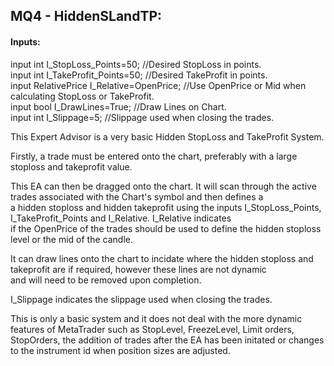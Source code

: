 <h2>MQ4 - HiddenSLandTP:</h2>

<h4>Inputs:</h4>

input int I_StopLoss_Points=50;           //Desired StopLoss in points.<br>
input int I_TakeProfit_Points=50;         //Desired TakeProfit in points.<br>
input RelativePrice I_Relative=OpenPrice; //Use OpenPrice or Mid when calculating StopLoss or TakeProfit.<br>
input bool I_DrawLines=True;              //Draw Lines on Chart.<br>
input int I_Slippage=5;                   //Slippage used when closing the trades.<br>

This Expert Advisor is a very basic Hidden StopLoss and TakeProfit System.<br>

Firstly, a trade must be entered onto the chart, preferably with a large stoploss and takeprofit value.<br>

This EA can then be dragged onto the chart.   It will scan through the active trades associated with the Chart's symbol and then defines a<br>
a hidden stoploss and hidden takeprofit using the inputs I_StopLoss_Points, I_TakeProfit_Points and I_Relative.   I_Relative indicates<br>
if the OpenPrice of the trades should be used to define the hidden stoploss level or the mid of the candle.<br>

It can draw lines onto the chart to incidate where the hidden stoploss and takeprofit are if required, however these lines are not dynamic<br>
and will need to be removed upon completion.<br>

I_Slippage indicates the slippage used when closing the trades.<br>

This is only a basic system and it does not deal with the more dynamic features of MetaTrader such as StopLevel, FreezeLevel, Limit orders, <br>
StopOrders, the addition of trades after the EA has been initated or changes to the instrument id when position sizes are adjusted.<br>